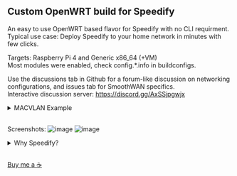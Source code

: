 ## Custom OpenWRT build for Speedify

An easy to use OpenWRT based flavor for Speedify with no CLI requirment.  
Typical use case: Deploy Speedify to your home network in minutes with few clicks.  

Targets: Raspberry Pi 4 and Generic x86_64 (+VM)  
Most modules were enabled, check config.*.info in buildconfigs. 

Use the discussions tab in Github for a forum-like discussion on networking configurations, and issues tab for SmoothWAN specifics.  
Interactive discussion server: https://discord.gg/AxSSjpgwjx  

<details> 
<summary>MACVLAN Example</summary>
<img src="https://raw.githubusercontent.com/TalalMash/SmoothWAN-web/main/macvlan.svg">
</details> <br>

Screenshots:
![image](https://user-images.githubusercontent.com/96490382/147124839-fdbf295e-932a-4a6f-87a7-a322605579c9.png)
![image](https://user-images.githubusercontent.com/96490382/147124822-ce79e50c-09a5-43ac-8f35-3ddb8b2be882.png)

<details> 
<summary>Why Speedify?</summary>
- SDWAN-esque: Having one exit IP address like any VPN, sessions are uninterrupted and it duplicates (mirror) data across WANs for sensitive connections such as VoIP, video calls, and games for "seamless migration" on fault for the speed of the fastest WAN while simulatenously aggregating (splitting) bulk data across WANs per packet for the speed of the combined WANs. (bulk data transfers tolerates hiccups). <br>
- Per-WAN rating system that's based on jitter, latency, stability, and speed variations over a period of time to prevent an unstable WAN from impacting total aggregation performance. (e.g increases faulty WAN action intervals between repetitive failures)<br>
- Per-WAN VPN transport protocol for best performance in Auto mode; Protocols: HTTPS(web browsing disguise), UDP, TCP, TCP Multi.<br>
- "TCP Multiple" transport protocol feature, A.K.A parallel transfer channels in other software, allows maximum speed to be achieved on high latency, lossy, and far VPN region servers with commonly used TCP congestion controllers. <br>
- Automatic packet aggregation weighing for largely asymmetric and heterogenous WANs. Slowly adapts to speed variations.<br>
- A buffer to reduce TCP reordering. <br>
- An option for using a WAN for boost only mode with configurable speed trigger and backup only mode (low data consumption, depends on primary WAN quality rating). <br>
- TCP transport mode implements pacing (effects: low UDP-over-TCP latency overhead, low bufferbloat.) <br>
- Instant server region selection for region restricted services. Other services require fixed IP/server. <br>
- Switching critical settings such as protocols, modes, and adding new WANs without measurable disruption other than latency variation on the aggregation channel. <br>
<br>
  Most of the observations listed were observed with Speedify's log files (comprehensive) and network simulation tools.
</details> <br>

[Buy me a ☕](https://www.paypal.com/paypalme/talalmsb/1)
